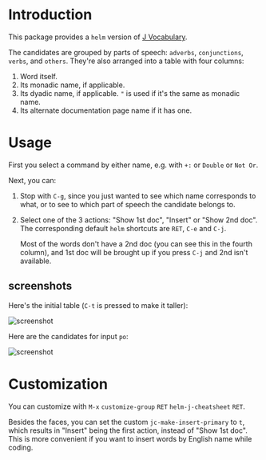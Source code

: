 # Introduction

This package provides a `helm` version of [J Vocabulary][dictionary].

[dictionary]: http://www.jsoftware.com/help/dictionary/partsofspeech.htm

The candidates are grouped by parts of speech: `adverbs`, `conjunctions`, `verbs`, and `others`.
They're also arranged into a table with four columns:

1. Word itself.
2. Its monadic name, if applicable.
3. Its dyadic name, if applicable. `"` is used if it's the same as monadic name.
4. Its alternate documentation page name if it has one.

# Usage

First you select a command by either name, e.g. with `+:` or `Double` or `Not Or`.

Next, you can:

1. Stop with `C-g`, since you just wanted to see which name corresponds to what, or
   to see to which part of speech the candidate belongs to.

2. Select one of the 3 actions: "Show 1st doc", "Insert" or "Show 2nd doc".
   The corresponding default `helm` shortcuts are `RET`, `C-e` and `C-j`.

   Most of the words don't have a 2nd doc (you can see this in the fourth column),
   and 1st doc will be brought up if you press `C-j` and 2nd isn't available.

## screenshots
Here's the initial table (`C-t` is pressed to make it taller):

![screenshot](https://raw.github.com/abo-abo/helm-j-cheatsheet/master/doc/screenshot-1.png)

Here are the candidates for input `po`:

![screenshot](https://raw.github.com/abo-abo/helm-j-cheatsheet/master/doc/screenshot-2.png)

# Customization
You can customize with `M-x` `customize-group` `RET` `helm-j-cheatsheet` `RET`.

Besides the faces, you can set the custom `jc-make-insert-primary` to `t`, which
results in "Insert" being the first action, instead of "Show 1st doc".
This is more convenient if you want to insert words by English name while coding.
